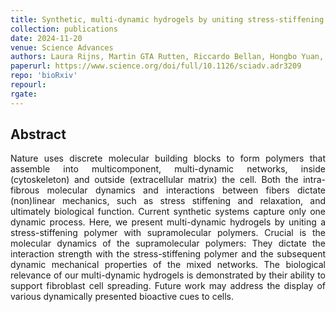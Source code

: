 ```yaml
---
title: Synthetic, multi-dynamic hydrogels by uniting stress-stiffening and supramolecular polymers
collection: publications
date: 2024-11-20
venue: Science Advances
authors: Laura Rijns, Martin GTA Rutten, Riccardo Bellan, Hongbo Yuan, Mauro L Mugnai, Susana Rocha, Emanuela Del Gado, Paul HJ Kouwer, Patricia YW Dankers
paperurl: https://www.science.org/doi/full/10.1126/sciadv.adr3209
repo: 'bioRxiv'
repourl:
rgate:
---
```


<h2> Abstract </h2>
<p align= "justify">
Nature uses discrete molecular building blocks to form polymers that assemble into multicomponent, multi-dynamic networks, inside (cytoskeleton) and outside (extracellular matrix) the cell. Both the intra-fibrous molecular dynamics and interactions between fibers dictate (non)linear mechanics, such as stress stiffening and relaxation, and ultimately biological function. Current synthetic systems capture only one dynamic process. Here, we present multi-dynamic hydrogels by uniting a stress-stiffening polymer with supramolecular polymers. Crucial is the molecular dynamics of the supramolecular polymers: They dictate the interaction strength with the stress-stiffening polymer and the subsequent dynamic mechanical properties of the mixed networks. The biological relevance of our multi-dynamic hydrogels is demonstrated by their ability to support fibroblast cell spreading. Future work may address the display of various dynamically presented bioactive cues to cells.
